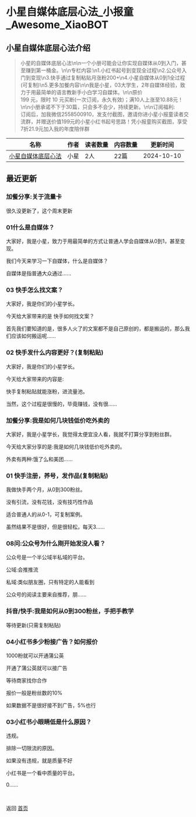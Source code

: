 # 小星自媒体底层心法_小报童_Awesome_XiaoBOT

## 小星自媒体底层心法介绍
> 小星的自媒体底层心法\n\n一个小册可能会让你实现自媒体从0到入门，甚至赚到第一桶金。\n\n专栏内容:\n1.小红书起号到变现全过程\n2.公众号入门到变现\n3.快手通过复制粘贴月涨粉200+\n4.小星自媒体从0到1全过程(可复制)\n5.更多加餐内容\n\n我是小星，03大学生，2年自媒体经验，致力于用最简单的语言教新手小白学习自媒体。\n\n原价  
199 元，限时 10 元买断(一次订阅，永久有效)；满10人上涨至10.88元！\n\n小册承诺不下于30篇，只会多不会少，持续更新。\n\n订阅福利:  
订阅后，加我微信2558500910，发支付截图，邀请你进小星小报童读者交流群，并赠送价值199元的小星小红书起号思路！凭小报童购买截图，享受7折21.9元加入我的年度陪伴群  
  


|名称|作者|读者数量|内容数量|更新时间|
|---|---|---|---|---|
|[小星自媒体底层心法](https://xiaobot.net/p/zimeitixiaoxing?refer=9c3f1c95-a052-465a-9902-f6d75080262a)|小星|2人|22篇|2024-10-10|

## 最近更新
### 加餐分享:关于流量卡

很久没更新了，这个周末更新

### 01什么是自媒体？

大家好，我是小星，致力于用最简单的方式让普通人学会自媒体从0到1，甚至变现。

我们今天来学习一下自媒体，什么是自媒体？

自媒体是指普通大众通过......

### 03 快手怎么找文案？

大家好，我是你们的小星学长。

今天给大家带来的是 快手如何找文案？

首先我们要知道的是，很多人火了的文案都不是自己原创的，都是搬运的，那么我们应该如何搬运呢......

### 02 快手发什么内容更好？(复制粘贴)

大家好，我是你们的小星学长。

今天给大家带来的内容是:

快手复制粘贴就能涨粉，进流量池。

当然，这个过程是很慢的，毕竟赚钱，没有很......

### 加餐分享:我是如何几块钱低价吃外卖的

大家好，我是小星学长，我觉得太便宜没人看，我就不打算分享到粉丝群。

今天给大家分享的是:我是如何几块钱低价吃外卖的。

外卖有两种:饿了么和美团......

### 01 快手注册，养号，发作品(复制粘贴)

我做快手两个月，从0到300粉丝。

没有引流，没有花钱，没有技巧性作品

适合普通人的从0-1，可复制案例。

虽然结果不是很好，但是很轻松，每天3......

### 08问:公众号为什么刚开始发没人看？

公众号是一个半公域半私域的平台。

公域:会推推流

私域:类似朋友圈，只有特定的人能看到

公众号的阅读主要来自推荐，朋......

### 抖音/快手:我是如何从0到300粉丝，手把手教学

等待更新(只需复制粘贴)

### 04小红书多少粉接广告？如何报价

1000粉就可以开通蒲公英

开通了蒲公英就可以接广告

等待商家找你合作

报价一般是粉丝数的10%

如果数据不是很好接不到广告，5%也行

### 03小红书小眼睛低是什么原因？

违规。

排除一切限流的原因。

如果没有违规，就是质量不好

小红书是一个看中质量的平台。

0......


<a href="https://github.com/Reno9527/awesome-xiaobot" style="color: white; text-decoration: none;">awesome-xiaobot</a>

返回 [首页](../README.md)
